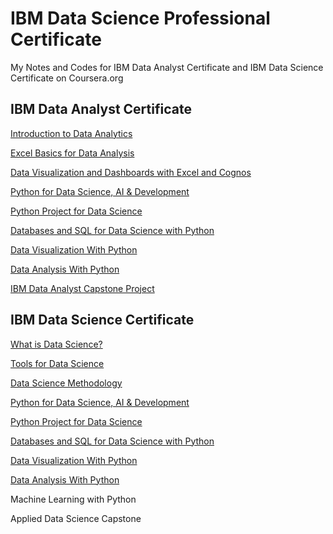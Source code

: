 # IBM Data Science Professional Certificate

My Notes and Codes for IBM Data Analyst Certificate and IBM Data Science Certificate on Coursera.org

## IBM Data Analyst Certificate

[Introduction to Data Analytics](https://bezhuang.vercel.app/Introduction-to-Data-Analytics/)

[Excel Basics for Data Analysis](https://bezhuang.vercel.app/Excel-Basics-%20for-Data-Analysis/)

[Data Visualization and Dashboards with Excel and Cognos](https://bezhuang.vercel.app/Data-Visualization-and-Dashboards/)

[Python for Data Science, AI & Development](https://bezhuang.vercel.app/Python-for-Data-Science/)

[Python Project for Data Science](https://bezhuang.vercel.app/Python-Project-for-Data-Science/)

[Databases and SQL for Data Science with Python](https://bezhuang.vercel.app/Databases-and-SQL-for-Data-Science/)

[Data Visualization With Python](https://bezhuang.vercel.app/Data-Visualization-with-Python/)

[Data Analysis With Python](https://bezhuang.vercel.app/Data-Analysis-with-Python/)

[IBM Data Analyst Capstone Project](https:/bezhuang.vercel.app/IBM-Data-Analyst-Capstone-Project/)

## IBM Data Science Certificate

[What is Data Science?](https://bezhuang.vercel.app/What-is-Data-Science/)

[Tools for Data Science](https://bezhuang.vercel.app/Tools-for-Data-Science/)

[Data Science Methodology](https://bezhuang.vercel.app/Data-Science-Methodology/)

[Python for Data Science, AI & Development](https://bezhuang.vercel.app/Python-for-Data-Science/)

[Python Project for Data Science](https://bezhuang.vercel.app/Python-Project-for-Data-Science/)

[Databases and SQL for Data Science with Python](https://bezhuang.vercel.app/Databases-and-SQL-for-Data-Science/)

[Data Visualization With Python](https://bezhuang.vercel.app/Data-Visualization-with-Python/)

[Data Analysis With Python](https://bezhuang.vercel.app/Data-Analysis-with-Python/)

Machine Learning with Python

Applied Data Science Capstone

